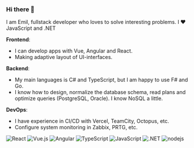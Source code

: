 ### Hi there 👋

I am Emil, fullstack developer who loves to solve interesting problems. I ❤️ JavaScript and .NET

<b>Frontend</b>:
- I can develop apps with Vue, Angular and React. 
- Making adaptive layout of UI-interfaces.

<b>Backend</b>:
- My main languages is C# and TypeScript, but I am happy to use F# and Go.
- I know how to design, normalize the database schema, read plans and optimize queries (PostgreSQL, Oracle). I know NoSQL a little.

<b>DevOps</b>:
- I have experience in CI/CD with Vercel, TeamCity, Octopus, etc.
- Configure system monitoring in Zabbix, PRTG, etc.

<p>
  <img alt="React" src="https://img.shields.io/badge/-React-45b8d8?style=flat-square&logo=react&logoColor=white" />
  <img alt="Vue.js" src="https://img.shields.io/badge/-Vue.js-3FB27F?style=flat-square&logo=Vue.js&logoColor=white" />
  <img alt="Angular" src="https://img.shields.io/badge/-Angular-E34F26?style=flat-square&logo=Angular&logoColor=white" />
  <img alt="TypeScript" src="https://img.shields.io/badge/-TypeScript-007ACC?style=flat-square&logo=typescript&logoColor=white" />
  <img alt="JavaScript" src="https://img.shields.io/badge/-JavaScript-yellow?style=flat-square&logo=JavaScript&logoColor=white" />
  <img alt=".NET" src="https://img.shields.io/badge/-.NET-blueviolet?style=flat-square&logo=.NET&logoColor=white" />
  <img alt="nodejs" src="https://img.shields.io/badge/-Nodejs-43853d?style=flat-square&logo=Node.js&logoColor=white" />  
</p>

<!--<img alt = "GitHub Stats" src="https://github-readme-stats.vercel.app/api?username=yangirov&show_icons=true&hide=issues&theme=auto">-->
